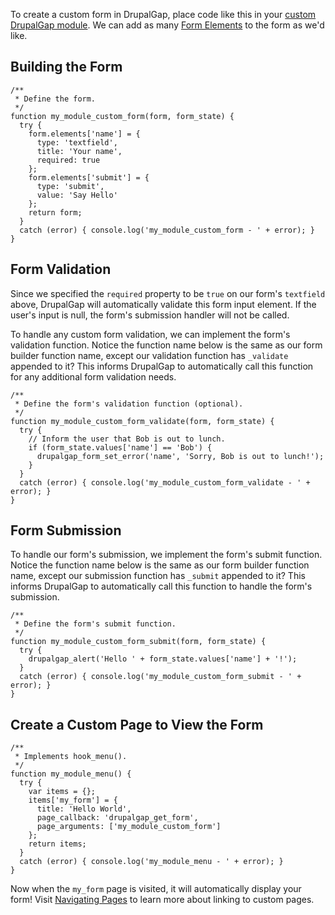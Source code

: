To create a custom form in DrupalGap, place code like this in your [custom DrupalGap module](../Modules/Create_a_Custom_Module). We can add as many [Form Elements](Form_Elements) to the form as we'd like.

## Building the Form

```
/**
 * Define the form.
 */
function my_module_custom_form(form, form_state) {
  try {
    form.elements['name'] = {
      type: 'textfield',
      title: 'Your name',
      required: true
    };
    form.elements['submit'] = {
      type: 'submit',
      value: 'Say Hello'
    };
    return form;
  }
  catch (error) { console.log('my_module_custom_form - ' + error); }
}
```

## Form Validation

Since we specified the `required` property to be `true` on our form's `textfield` above, DrupalGap will automatically validate this form input element. If the user's input is null, the form's submission handler will not be called.

To handle any custom form validation, we can implement the form's validation function. Notice the function name below is the same as our form builder function name, except our validation function has `_validate` appended to it? This informs DrupalGap to automatically call this function for any additional form validation needs.

```
/**
 * Define the form's validation function (optional).
 */
function my_module_custom_form_validate(form, form_state) {
  try {
    // Inform the user that Bob is out to lunch.
    if (form_state.values['name'] == 'Bob') {
      drupalgap_form_set_error('name', 'Sorry, Bob is out to lunch!');
    }
  }
  catch (error) { console.log('my_module_custom_form_validate - ' + error); }
}
```

## Form Submission

To handle our form's submission, we implement the form's submit function. Notice the function name below is the same as our form builder function name, except our submission function has `_submit` appended to it? This informs DrupalGap to automatically call this function to handle the form's submission.

```
/**
 * Define the form's submit function.
 */
function my_module_custom_form_submit(form, form_state) {
  try {
    drupalgap_alert('Hello ' + form_state.values['name'] + '!');
  }
  catch (error) { console.log('my_module_custom_form_submit - ' + error); }
}
```

## Create a Custom Page to View the Form

```
/**
 * Implements hook_menu().
 */
function my_module_menu() {
  try {
    var items = {};
    items['my_form'] = {
      title: 'Hello World',
      page_callback: 'drupalgap_get_form',
      page_arguments: ['my_module_custom_form']
    };
    return items;
  }
  catch (error) { console.log('my_module_menu - ' + error); }
}
```

Now when the `my_form` page is visited, it will automatically display your form! Visit [Navigating Pages](../Pages/Navigating_Pages) to learn more about linking to custom pages.
